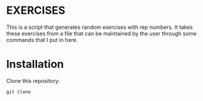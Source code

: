 # EXERCISES

This is a script that generates random exercises with rep numbers. It takes these exercises from a file that can be maintained by the user through some commands that I put in here.

# Installation

Clone this repository:
```
git clone 
```
